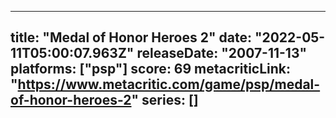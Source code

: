 
---
title: "Medal of Honor Heroes 2"
date: "2022-05-11T05:00:07.963Z"
releaseDate: "2007-11-13"
platforms: ["psp"]
score: 69
metacriticLink: "https://www.metacritic.com/game/psp/medal-of-honor-heroes-2"
series: []
---
